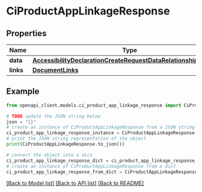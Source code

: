 # CiProductAppLinkageResponse


## Properties

Name | Type | Description | Notes
------------ | ------------- | ------------- | -------------
**data** | [**AccessibilityDeclarationCreateRequestDataRelationshipsAppData**](AccessibilityDeclarationCreateRequestDataRelationshipsAppData.md) |  | 
**links** | [**DocumentLinks**](DocumentLinks.md) |  | 

## Example

```python
from openapi_client.models.ci_product_app_linkage_response import CiProductAppLinkageResponse

# TODO update the JSON string below
json = "{}"
# create an instance of CiProductAppLinkageResponse from a JSON string
ci_product_app_linkage_response_instance = CiProductAppLinkageResponse.from_json(json)
# print the JSON string representation of the object
print(CiProductAppLinkageResponse.to_json())

# convert the object into a dict
ci_product_app_linkage_response_dict = ci_product_app_linkage_response_instance.to_dict()
# create an instance of CiProductAppLinkageResponse from a dict
ci_product_app_linkage_response_from_dict = CiProductAppLinkageResponse.from_dict(ci_product_app_linkage_response_dict)
```
[[Back to Model list]](../README.md#documentation-for-models) [[Back to API list]](../README.md#documentation-for-api-endpoints) [[Back to README]](../README.md)


